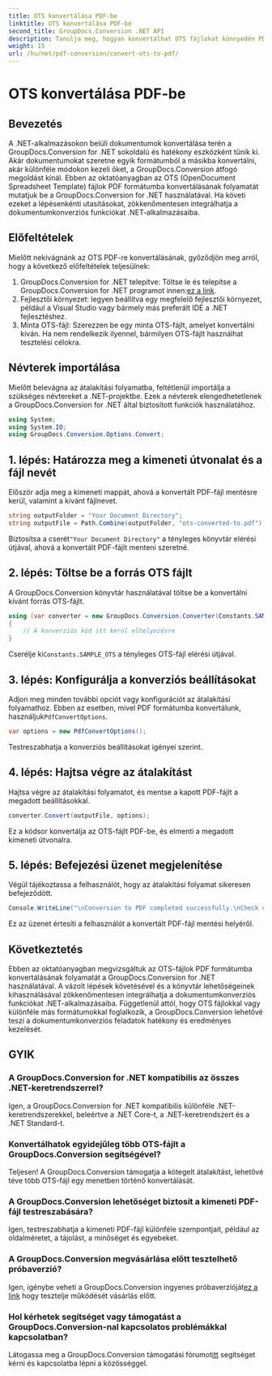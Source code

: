 ```yaml
---
title: OTS konvertálása PDF-be
linktitle: OTS konvertálása PDF-be
second_title: GroupDocs.Conversion .NET API
description: Tanulja meg, hogyan konvertálhat OTS fájlokat könnyedén PDF formátumba a GroupDocs.Conversion for .NET segítségével. Lépésről lépésre bemutató oktatóanyag.
weight: 15
url: /hu/net/pdf-conversion/convert-ots-to-pdf/
---
```


# OTS konvertálása PDF-be

## Bevezetés
A .NET-alkalmazásokon belüli dokumentumok konvertálása terén a GroupDocs.Conversion for .NET sokoldalú és hatékony eszközként tűnik ki. Akár dokumentumokat szeretne egyik formátumból a másikba konvertálni, akár különféle módokon kezeli őket, a GroupDocs.Conversion átfogó megoldást kínál. Ebben az oktatóanyagban az OTS (OpenDocument Spreadsheet Template) fájlok PDF formátumba konvertálásának folyamatát mutatjuk be a GroupDocs.Conversion for .NET használatával. Ha követi ezeket a lépésenkénti utasításokat, zökkenőmentesen integrálhatja a dokumentumkonverziós funkciókat .NET-alkalmazásaiba.
## Előfeltételek
Mielőtt nekivágnánk az OTS PDF-re konvertálásának, győződjön meg arról, hogy a következő előfeltételek teljesülnek:
1.  GroupDocs.Conversion for .NET telepítve: Töltse le és telepítse a GroupDocs.Conversion for .NET programot innen:[ez a link](https://releases.groupdocs.com/conversion/net/).
2. Fejlesztői környezet: legyen beállítva egy megfelelő fejlesztői környezet, például a Visual Studio vagy bármely más preferált IDE a .NET fejlesztéshez.
3. Minta OTS-fájl: Szerezzen be egy minta OTS-fájlt, amelyet konvertálni kíván. Ha nem rendelkezik ilyennel, bármilyen OTS-fájlt használhat tesztelési célokra.

## Névterek importálása
Mielőtt belevágna az átalakítási folyamatba, feltétlenül importálja a szükséges névtereket a .NET-projektbe. Ezek a névterek elengedhetetlenek a GroupDocs.Conversion for .NET által biztosított funkciók használatához.
```csharp
using System;
using System.IO;
using GroupDocs.Conversion.Options.Convert;
```
## 1. lépés: Határozza meg a kimeneti útvonalat és a fájl nevét
Először adja meg a kimeneti mappát, ahová a konvertált PDF-fájl mentésre kerül, valamint a kívánt fájlnevet.
```csharp
string outputFolder = "Your Document Directory";
string outputFile = Path.Combine(outputFolder, "ots-converted-to.pdf");
```
 Biztosítsa a cserét`"Your Document Directory"` a tényleges könyvtár elérési útjával, ahová a konvertált PDF-fájlt menteni szeretné.
## 2. lépés: Töltse be a forrás OTS fájlt
A GroupDocs.Conversion könyvtár használatával töltse be a konvertálni kívánt forrás OTS-fájlt.
```csharp
using (var converter = new GroupDocs.Conversion.Converter(Constants.SAMPLE_OTS))
{
    // A konverziós kód itt kerül elhelyezésre
}
```
 Cserélje ki`Constants.SAMPLE_OTS` a tényleges OTS-fájl elérési útjával.
## 3. lépés: Konfigurálja a konverziós beállításokat
 Adjon meg minden további opciót vagy konfigurációt az átalakítási folyamathoz. Ebben az esetben, mivel PDF formátumba konvertálunk, használjuk`PdfConvertOptions`.
```csharp
var options = new PdfConvertOptions();
```
Testreszabhatja a konverziós beállításokat igényei szerint.
## 4. lépés: Hajtsa végre az átalakítást
Hajtsa végre az átalakítási folyamatot, és mentse a kapott PDF-fájlt a megadott beállításokkal.
```csharp
converter.Convert(outputFile, options);
```
Ez a kódsor konvertálja az OTS-fájlt PDF-be, és elmenti a megadott kimeneti útvonalra.
## 5. lépés: Befejezési üzenet megjelenítése
Végül tájékoztassa a felhasználót, hogy az átalakítási folyamat sikeresen befejeződött.
```csharp
Console.WriteLine("\nConversion to PDF completed successfully.\nCheck output in {0}", outputFolder);
```
Ez az üzenet értesíti a felhasználót a konvertált PDF-fájl mentési helyéről.

## Következtetés
Ebben az oktatóanyagban megvizsgáltuk az OTS-fájlok PDF formátumba konvertálásának folyamatát a GroupDocs.Conversion for .NET használatával. A vázolt lépések követésével és a könyvtár lehetőségeinek kihasználásával zökkenőmentesen integrálhatja a dokumentumkonverziós funkciókat .NET-alkalmazásaiba. Függetlenül attól, hogy OTS fájlokkal vagy különféle más formátumokkal foglalkozik, a GroupDocs.Conversion lehetővé teszi a dokumentumkonverziós feladatok hatékony és eredményes kezelését.
## GYIK
### A GroupDocs.Conversion for .NET kompatibilis az összes .NET-keretrendszerrel?
Igen, a GroupDocs.Conversion for .NET kompatibilis különféle .NET-keretrendszerekkel, beleértve a .NET Core-t, a .NET-keretrendszert és a .NET Standard-t.
### Konvertálhatok egyidejűleg több OTS-fájlt a GroupDocs.Conversion segítségével?
Teljesen! A GroupDocs.Conversion támogatja a kötegelt átalakítást, lehetővé téve több OTS-fájl egy menetben történő konvertálását.
### A GroupDocs.Conversion lehetőséget biztosít a kimeneti PDF-fájl testreszabására?
Igen, testreszabhatja a kimeneti PDF-fájl különféle szempontjait, például az oldalméretet, a tájolást, a minőséget és egyebeket.
### A GroupDocs.Conversion megvásárlása előtt tesztelhető próbaverzió?
 Igen, igénybe veheti a GroupDocs.Conversion ingyenes próbaverzióját[ez a link](https://releases.groupdocs.com/) hogy tesztelje működését vásárlás előtt.
### Hol kérhetek segítséget vagy támogatást a GroupDocs.Conversion-nal kapcsolatos problémákkal kapcsolatban?
 Látogassa meg a GroupDocs.Conversion támogatási fórumot[itt](https://forum.groupdocs.com/c/conversion/11) segítséget kérni és kapcsolatba lépni a közösséggel.
